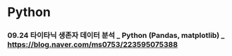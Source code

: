 # Python

### 09.24 타이타닉 생존자 데이터 분석 _ Python (Pandas, matplotlib) _ https://blog.naver.com/ms0753/223595075388
